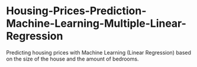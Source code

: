 # Housing-Prices-Prediction-Machine-Learning-Multiple-Linear-Regression

Predicting housing prices with Machine Learning (Linear Regression) based on the size of the house and the amount of bedrooms.

